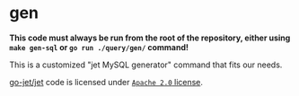 # gen

**This code must always be run from the root of the repository, either using `make gen-sql` or `go run ./query/gen/` command!**

This is a customized "jet MySQL generator" command that fits our needs.

[go-jet/jet](https://github.com/go-jet/jet) code is licensed under [`Apache 2.0` license](https://github.com/go-jet/jet/blob/31dc7b6dd3759f024e391f6eb43735670ab825be/LICENSE).
